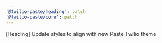 ```yaml
---
'@twilio-paste/heading': patch
'@twilio-paste/core': patch
---
```


[Heading] Update styles to align with new Paste Twilio theme

